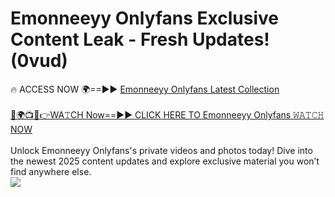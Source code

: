 # Emonneeyy Onlyfans Exclusive Content Leak - Fresh Updates! (0vud)

🔥 ACCESS NOW 🌍==►► <a href="https://tinyurl.com/kvy9nzfs" rel="nofollow">Emonneeyy Onlyfans Latest Collection</a>
<br><br>
[🔴🌍📺📱👉WA𝚃CH Now==►► CLICK HERE TO Emonneeyy Onlyfans 𝚆𝙰𝚃𝙲𝙷 NOW](https://tinyurl.com/kvy9nzfs)
<br><br>
Unlock Emonneeyy Onlyfans's private videos and photos today! Dive into the newest 2025 content updates and explore exclusive material you won’t find anywhere else.
<br>
<a href="https://tinyurl.com/kvy9nzfs" rel="nofollow" data-target="animated-image.originalLink"><img src="https://camo.githubusercontent.com/8a4f000d20f83aca3bf7ec5f350d767afa0574a8a352519fd8cfa583a6f93a33/68747470733a2f2f692e696d6775722e636f6d2f644a486b345a712e676966" data-canonical-src="https://i.imgur.com/dJHk4Zq.gif" style="max-width: 100%; display: inline-block;" data-target="animated-image.originalImage"></a>
<br>
